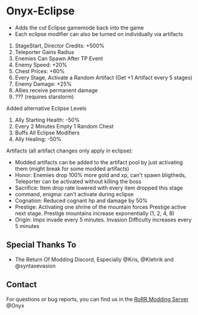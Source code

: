 # Onyx-Eclipse

- Adds the cut Eclipse gamemode back into the game
- Each eclipse modifier can also be turned on individually via artifacts
1) StageStart, Director Credits: +500%
2) Teleporter Gains Radius
3) Enemies Can Spawn After TP Event
4) Enemy Speed: +20%
5) Chest Prices: +60%
6) Every Stage, Activate a Random Artifact (Get +1 Artifact every 5 stages)
7) Enemy Damage: +25%
8) Allies receive permanent damage
9) ??? (requires starstorm)

Added alternative Eclipse Levels
1) Ally Starting Health: -50%
5) Every 2 Minutes Empty 1 Random Chest
6) Buffs All Eclipse Modifiers
7) Ally Healing: -50%

Artifacts (all artifact changes only apply in eclipse):
- Modded artifacts can be added to the artifact pool by just activating them (might break for some modded artifacts)
- Honor: Enemies drop 100% more gold and xp, can't spawn bligtheds, Teleporter can be activated without killing the boss
- Sacrifice: Item drop rate lowered with every item dropped this stage
- command, enigma: can't activate during eclipse
- Cognation: Reduced cognant hp and damage by 50%
- Prestige: Activating one shrine of the mountain forces Prestige active next stage. Prestige mountains increase exponentially (1, 2, 4, 8)
- Origin: Imps invade every 5 minutes. Invasion Difficulty increases every 5 minutes

## Special Thanks To
* The Return Of Modding Discord, Especially @Kris, @Klehrik and @syntaxevasion

## Contact
For questions or bug reports, you can find us in the [RoRR Modding Server](https://discord.gg/VjS57cszMq) @Onyx

